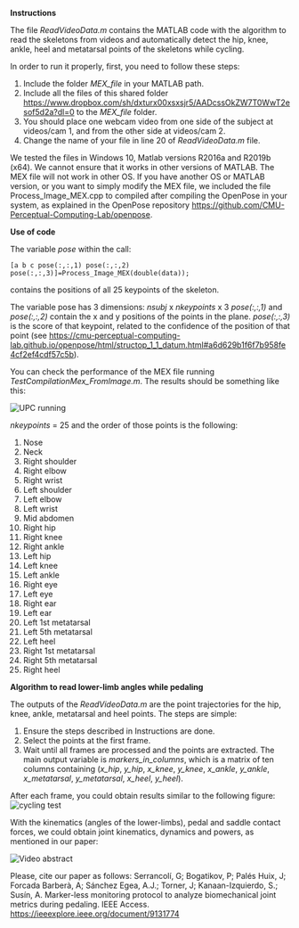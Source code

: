 **Instructions**

The file *ReadVideoData.m* contains the MATLAB code with the algorithm to read the skeletons from videos and automatically detect the hip, knee, ankle, heel and metatarsal points of the skeletons while cycling.

In order to run it properly, first, you need to follow these steps:

1. Include the folder *MEX_file* in your MATLAB path.
2. Include all the files of this shared folder https://www.dropbox.com/sh/dxturx00xsxsjr5/AADcssOkZW7T0WwT2esof5d2a?dl=0 to the *MEX_file* folder.
3. You should place one webcam video from one side of the subject at videos/cam 1, and from the other side at videos/cam 2.
4. Change the name of your file in line 20 of *ReadVideoData.m* file.

We tested the files in Windows 10, Matlab versions R2016a and R2019b (x64). We cannot ensure that it works in other versions of MATLAB. The MEX file will not work in other OS. If you have another OS or MATLAB version, or you want to simply modify the MEX file, we included the file Process_Image_MEX.cpp to compiled after compiling the OpenPose in your system, as explained in the OpenPose repository https://github.com/CMU-Perceptual-Computing-Lab/openpose.

**Use of code** 

The variable *pose* within the call:

`[a b c pose(:,:,1) pose(:,:,2) pose(:,:,3)]=Process_Image_MEX(double(data));`

contains the positions of all 25 keypoints of the skeleton.

The variable pose has 3 dimensions: *nsubj* x *nkeypoints* x 3
*pose(:,:,1)* and *pose(:,:,2)* contain the x and y positions of the points in the plane. *pose(:,:,3)* is the score of that keypoint, related to the confidence of the position of that point (see https://cmu-perceptual-computing-lab.github.io/openpose/html/structop_1_1_datum.html#a6d629b1f6f7b958fe4cf2ef4cdf57c5b).

You can check the performance of the MEX file running *TestCompilationMex_FromImage.m*. The results should be something like this:

![UPC running](https://github.com/gilserrancoli/capture_2Dcycling/blob/master/MEX_file/upc_running_result.jpg?raw=true)

*nkeypoints* = 25 and the order of those points is the following:
1. Nose
2. Neck
3. Right shoulder
4. Right elbow
5. Right wrist
6. Left shoulder
7. Left elbow
8. Left wrist
9. Mid abdomen
10. Right hip
11. Right knee
12. Right ankle
13. Left hip
14. Left knee
15. Left ankle
16. Right eye
17. Left eye
18. Right ear
19. Left ear
20. Left 1st metatarsal
21. Left 5th metatarsal
22. Left heel
23. Right 1st metatarsal
24. Right 5th metatarsal
25. Right heel

**Algorithm to read lower-limb angles while pedaling**

The outputs of the *ReadVideoData.m* are the point trajectories for the hip, knee, ankle, metatarsal and heel points. The steps are simple:

1. Ensure the steps described in Instructions are done.
2. Select the points at the first frame.
3. Wait until all frames are processed and the points are extracted. The main output variable is *markers_in_columns*, which is a matrix of ten columns containing (*x_hip*, *y_hip*, *x_knee*, *y_knee*, *x_ankle*, *y_ankle*, *x_metatarsal*, *y_metatarsal*, *x_heel*, *y_heel*).

After each frame, you could obtain results similar to the following figure:
![cycling test](https://github.com/gilserrancoli/capture_2Dcycling/blob/master/doc/FigureX.png?raw=true)

With the kinematics (angles of the lower-limbs), pedal and saddle contact forces, we could obtain joint kinematics, dynamics and powers, as mentioned in our paper:

![Video abstract](https://github.com/gilserrancoli/capture_2Dcycling/blob/master/doc/Video_abstract_gif.gif)

Please, cite our paper as follows:
Serrancolí, G; Bogatikov, P; Palés Huix, J; Forcada Barberà, A; Sánchez Egea, A.J.; Torner, J; Kanaan-Izquierdo, S.; Susín, A. Marker-less monitoring protocol to analyze biomechanical joint metrics during pedaling. IEEE Access.
https://ieeexplore.ieee.org/document/9131774
